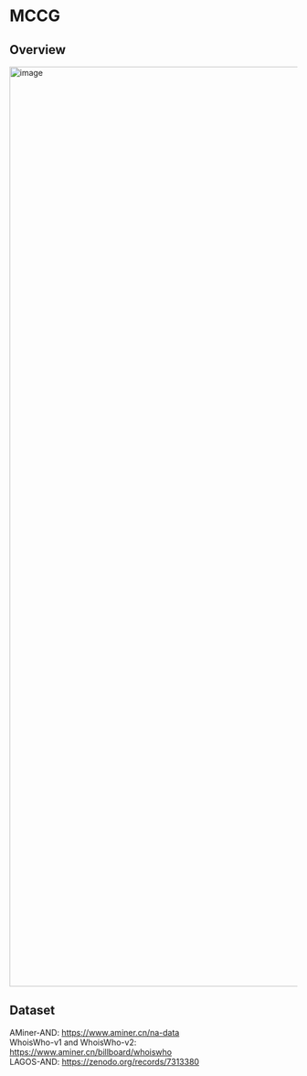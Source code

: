 # MCCG
## Overview
<img width="1610" alt="image" src="https://github.com/user-attachments/assets/da7f85e4-4da3-49a4-b039-0ceac3be9da3" />

## Dataset
AMiner-AND: https://www.aminer.cn/na-data  
WhoisWho-v1 and WhoisWho-v2: https://www.aminer.cn/billboard/whoiswho  
LAGOS-AND: https://zenodo.org/records/7313380


